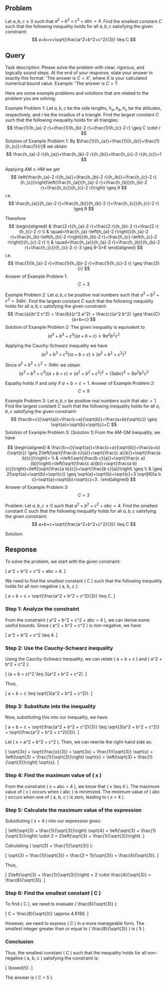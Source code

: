 ## Problem

Let $a, b, c \geq 0$ such that $a^2+b^2+c^2+abc=4$. Find the smallest constant $C$ such that the following inequality holds for all $a, b, c$ satisfying the given constraint:
$$
a+b+c+\sqrt{\frac{a^2+b^2+c^2}{3}} \leq C
$$

## Query

Task description: Please solve the problem with clear, rigorous, and logically sound steps. At the end of your response, state your answer in exactly this format: 'The answer is $C=X$', where X is your calculated numerical bound value. Example: 'The answer is $C=1$'.

Here are some example problems and solutions that are related to the problem you are solving:

Example Problem 1: Let $a, b, c$ be the side lengths, $h_{a}, h_{b}, h_{c}$ be the altitudes, respectively, and $r$ be the inradius of a triangle. Find the largest constant $C$ such that the following inequality holds for all triangles:
$$
\frac{1}{h_{a}-2 r}+\frac{1}{h_{b}-2 r}+\frac{1}{h_{c}-2 r} \geq C \cdot r
$$
Solution of Example Problem 1: By $\frac{1}{h_{a}}+\frac{1}{h_{b}}+\frac{1}{h_{c}}=\frac{1}{r}$ we obtain
$$
\frac{h_{a}-2 r}{h_{a}}+\frac{h_{b}-2 r}{h_{b}}+\frac{h_{c}-2 r}{h_{c}}=1
$$

Applying $A M \geq H M$ we get
$$
\left(\frac{h_{a}-2 r}{h_{a}}+\frac{h_{b}-2 r}{h_{b}}+\frac{h_{c}-2 r}{h_{c}}\right)\left(\frac{h_{a}}{h_{a}-2 r}+\frac{h_{b}}{h_{b}-2 r}+\frac{h_{c}}{h_{c}-2 r}\right) \geq 9
$$
i.e.
$$
\frac{h_{a}}{h_{a}-2 r}+\frac{h_{b}}{h_{b}-2 r}+\frac{h_{c}}{h_{c}-2 r} \geq 9
$$

Therefore
$$
\begin{aligned}
& \frac{2 r}{h_{a}-2 r}+\frac{2 r}{h_{b}-2 r}+\frac{2 r}{h_{c}-2 r} \\
& \quad=\frac{h_{a}-\left(h_{a}-2 r\right)}{h_{a}-2 r}+\frac{h_{b}-\left(h_{b}-2 r\right)}{h_{b}-2 r}+\frac{h_{c}-\left(h_{c}-2 r\right)}{h_{c}-2 r} \\
& \quad=\frac{h_{a}}{h_{a}-2 r}+\frac{h_{b}}{h_{b}-2 r}+\frac{h_{c}}{h_{c}-2 r}-3 \geq 9-3=6
\end{aligned}
$$
i.e.
$$
\frac{1}{h_{a}-2 r}+\frac{1}{h_{b}-2 r}+\frac{1}{h_{c}-2 r} \geq \frac{3}{r}
$$
Answer of Example Problem 1: $$C = 3$$

Example Problem 2: Let $a, b, c$ be positive real numbers such that $a^2 + b^2 + c^2 = 3abc$. Find the largest constant $C$ such that the following inequality holds for all $a, b, c$ satisfying the given constraint:
$$
\frac{a}{b^2 c^2} + \frac{b}{c^2 a^2} + \frac{c}{a^2 b^2} \geq \frac{C}{a+b+c}
$$
Solution of Example Problem 2: The given inequality is equivalent to
$$
\left(a^{3}+b^{3}+c^{3}\right)(a+b+c) \geq 9 a^{2} b^{2} c^{2}
$$

Applying the Cauchy-Schwarz inequality we have
$$
\left(a^{3}+b^{3}+c^{3}\right)(a+b+c) \geq\left(a^{2}+b^{2}+c^{2}\right)^{2}
$$

Since $a^{2}+b^{2}+c^{2}=3 a b c$ we obtain
$$
\left(a^{3}+b^{3}+c^{3}\right)(a+b+c) \geq\left(a^{2}+b^{2}+c^{2}\right)^{2}=(3 a b c)^{2}=9 a^{2} b^{2} c^{2}
$$

Equality holds if and only if $a=b=c=1$.
Answer of Example Problem 2: $$C = 9$$

Example Problem 3: Let $a, b, c$ be positive real numbers such that $a b c = 1$. Find the largest constant $C$ such that the following inequality holds for all $a, b, c$ satisfying the given constraint:
$$
\frac{b+c}{\sqrt{a}}+\frac{c+a}{\sqrt{b}}+\frac{a+b}{\sqrt{c}} \geq \sqrt{a}+\sqrt{b}+\sqrt{c}+C
$$
Solution of Example Problem 3: [Solution 1]
From the AM-GM Inequality, we have

$$
\begin{aligned}
& \frac{b+c}{\sqrt{a}}+\frac{c+a}{\sqrt{b}}+\frac{a+b}{\sqrt{c}} \geq 2\left(\sqrt{\frac{b c}{a}}+\sqrt{\frac{c a}{b}}+\sqrt{\frac{a b}{c}}\right)= \\
& =\left(\sqrt{\frac{b c}{a}}+\sqrt{\frac{c a}{b}}\right)+\left(\sqrt{\frac{c a}{b}}+\sqrt{\frac{a b}{c}}\right)+\left(\sqrt{\frac{a b}{c}}+\sqrt{\frac{b c}{a}}\right) \geq \\
& \geq 2(\sqrt{a}+\sqrt{b}+\sqrt{c}) \geq \sqrt{a}+\sqrt{b}+\sqrt{c}+3 \sqrt[6]{a b c}=\sqrt{a}+\sqrt{b}+\sqrt{c}+3 .
\end{aligned}
$$
Answer of Example Problem 3: $$C = 3$$


Problem: Let $a, b, c \geq 0$ such that $a^2+b^2+c^2+abc=4$. Find the smallest constant $C$ such that the following inequality holds for all $a, b, c$ satisfying the given constraint:
$$
a+b+c+\sqrt{\frac{a^2+b^2+c^2}{3}} \leq C
$$

Solution:

## Response

To solve the problem, we start with the given constraint:

\[
a^2 + b^2 + c^2 + abc = 4.
\]

We need to find the smallest constant \( C \) such that the following inequality holds for all non-negative \( a, b, c \):

\[
a + b + c + \sqrt{\frac{a^2 + b^2 + c^2}{3}} \leq C.
\]

### Step 1: Analyze the constraint

From the constraint \( a^2 + b^2 + c^2 + abc = 4 \), we can derive some useful bounds. Since \( a^2 + b^2 + c^2 \) is non-negative, we have:

\[
a^2 + b^2 + c^2 \leq 4.
\]

### Step 2: Use the Cauchy-Schwarz inequality

Using the Cauchy-Schwarz inequality, we can relate \( a + b + c \) and \( a^2 + b^2 + c^2 \):

\[
(a + b + c)^2 \leq 3(a^2 + b^2 + c^2).
\]

Thus,

\[
a + b + c \leq \sqrt{3(a^2 + b^2 + c^2)}.
\]

### Step 3: Substitute into the inequality

Now, substituting this into our inequality, we have:

\[
a + b + c + \sqrt{\frac{a^2 + b^2 + c^2}{3}} \leq \sqrt{3(a^2 + b^2 + c^2)} + \sqrt{\frac{a^2 + b^2 + c^2}{3}}.
\]

Let \( x = a^2 + b^2 + c^2 \). Then, we can rewrite the right-hand side as:

\[
\sqrt{3x} + \sqrt{\frac{x}{3}} = \sqrt{3x} + \frac{1}{\sqrt{3}} \sqrt{x} = \left(\sqrt{3} + \frac{1}{\sqrt{3}}\right) \sqrt{x} = \left(\sqrt{3} + \frac{1}{\sqrt{3}}\right) \sqrt{x}.
\]

### Step 4: Find the maximum value of \( x \)

From the constraint \( x + abc = 4 \), we know that \( x \leq 4 \). The maximum value of \( x \) occurs when \( abc \) is minimized. The minimum value of \( abc \) occurs when one of \( a, b, c \) is zero, leading to \( x = 4 \).

### Step 5: Calculate the maximum value of the expression

Substituting \( x = 4 \) into our expression gives:

\[
\left(\sqrt{3} + \frac{1}{\sqrt{3}}\right) \sqrt{4} = \left(\sqrt{3} + \frac{1}{\sqrt{3}}\right) \cdot 2 = 2\left(\sqrt{3} + \frac{1}{\sqrt{3}}\right).
\]

Calculating \( \sqrt{3} + \frac{1}{\sqrt{3}} \):

\[
\sqrt{3} + \frac{1}{\sqrt{3}} = \frac{3 + 1}{\sqrt{3}} = \frac{4}{\sqrt{3}}.
\]

Thus,

\[
2\left(\sqrt{3} + \frac{1}{\sqrt{3}}\right) = 2 \cdot \frac{4}{\sqrt{3}} = \frac{8}{\sqrt{3}}.
\]

### Step 6: Find the smallest constant \( C \)

To find \( C \), we need to evaluate \( \frac{8}{\sqrt{3}} \):

\[
C = \frac{8}{\sqrt{3}} \approx 4.6188.
\]

However, we need to express \( C \) in a more manageable form. The smallest integer greater than or equal to \( \frac{8}{\sqrt{3}} \) is \( 5 \).

### Conclusion

Thus, the smallest constant \( C \) such that the inequality holds for all non-negative \( a, b, c \) satisfying the constraint is:

\[
\boxed{5}.
\]

The answer is \( C = 5 \).